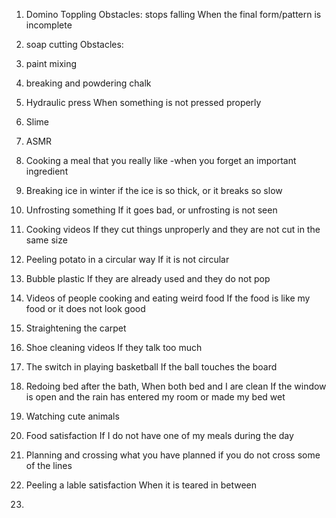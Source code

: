1. Domino Toppling
Obstacles:
stops falling
When the final form/pattern is incomplete

2. soap cutting
Obstacles:


3. paint mixing


4. breaking and powdering chalk


5. Hydraulic press
When something is not pressed properly


6. Slime


7. ASMR

8. Cooking a meal that you really like
-when you forget an important ingredient

9. Breaking ice in winter
if the ice is so thick, or it breaks so slow


10. Unfrosting something
If it goes bad, or unfrosting is not seen

11. Cooking videos
If they cut things unproperly and they are not cut in the same size

12. Peeling potato in a circular way
If it is not circular

13. Bubble plastic
If they are already used and they do not pop

14. Videos of people cooking and eating weird food
If the food is like my food or it does not look good

15. Straightening the carpet


16. Shoe cleaning videos
If they talk too much


17. The switch in playing basketball
If the ball touches the board


18. Redoing bed after the bath, When both bed and I are clean
If the window is open and the rain has entered my room or made my bed wet

19. Watching cute animals


20. Food satisfaction
If I do not have one of my meals during the day

21. Planning and crossing what you have planned
if you do not cross some of the lines

22. Peeling a lable satisfaction
When it is teared in between

23. 



